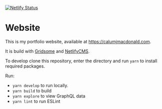 [![Netlify Status](https://api.netlify.com/api/v1/badges/f6f8a7f2-388a-42c9-b6ce-677ed4fc1e9f/deploy-status)](https://app.netlify.com/sites/brave-bassi-f1d973/deploys)

# Website

This is my portfolio website, available at https://calumjmacdonald.com.

It is build with [Gridsome](https://gridsome.org/) and [NetlifyCMS](https://www.netlifycms.org/).

To develop clone this repository, enter the directory and run `yarn` to install required packages.

Run:
* `yarn develop` to run locally.
* `yarn build` to build
* `yarn explore` to view GraphQL data
* `yarn lint` to run ESLint
